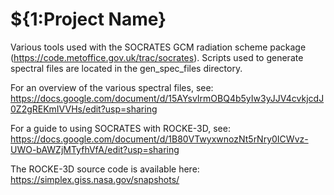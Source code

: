 # ${1:Project Name}

Various tools used with the SOCRATES GCM radiation scheme package (https://code.metoffice.gov.uk/trac/socrates). Scripts used to generate spectral files are located in the gen_spec_files directory.

For an overview of the various spectral files, see:
https://docs.google.com/document/d/15AYsvIrmOBQ4b5yIw3yJJV4cvkjcdJ0Z2gREKmIVVHs/edit?usp=sharing

For a guide to using SOCRATES with ROCKE-3D, see:
https://docs.google.com/document/d/1B80VTwyxwnozNt5rNry0ICWvz-UWO-bAWZjMTyfhVfA/edit?usp=sharing

The ROCKE-3D source code is available here:
https://simplex.giss.nasa.gov/snapshots/
